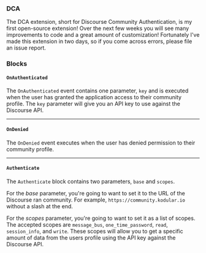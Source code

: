 ### DCA
The DCA extension, short for Discourse Community Authentication, is my first open-source extension! Over the next few weeks you will see many improvements to code and 
a great amount of customization! Fortunately I've made this extension in two days, so if you come across errors, please file an issue report.

### Blocks
#### `OnAuthenticated`
The `OnAuthenticated` event contains one parameter, `key` and is executed when the user has granted the application access to their community profile. 
The `key` parameter will give you an API key to use against the Discourse API. 

---

#### `OnDenied`
The `OnDenied` event executes when the user has denied permission to their community profile.

---

#### `Authenticate`
The `Authenticate` block contains two parameters, `base` and `scopes`.

For the *base* parameter, you're going to want to set it to the URL of the Discourse ran community.
For example, `https://community.kodular.io` without a slash at the end.

For the *scopes* parameter, you're going to want to set it as a list of scopes. The accepted scopes are `message_bus`, `one_time_password`, `read`, `session_info`, and `write`. 
These scopes will allow you to get a specific amount of data from the users profile using the API key against the Discourse API.
